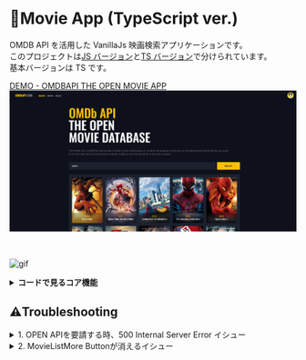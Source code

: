 # 🎦Movie App (TypeScript ver.)

OMDB API を活用した VanillaJs 映画検索アプリケーションです。<br>
このプロジェクトは[JS バージョン](https://github.com/hi1004/vanillajs-movie-app/tree/js-only)と[TS バージョン](https://github.com/hi1004/vanillajs-movie-app/tree/main)で分けられています。<br>
基本バージョンは TS です。

[DEMO - OMDBAPI THE OPEN MOVIE APP](https://bit.ly/3I7thE2)
![Screenshot](/src/images/screenshot_domo.png)

<br>
<hr?
<br>

![gif](/src/images/demo.gif)

<details>
	<summary><b>コードで見るコア機能</b></summary>

### Reset.css

ブラウザの基本スタイルを初期化します。

```html
<link
  rel="stylesheet"
  href="https://cdn.jsdelivr.net/npm/reset-css@5.0.1/reset.min.css"
/>
```
	

### Google Fonts

[Oswald](https://fonts.google.com/specimen/Oswald?query=oswa), [Roboto](https://fonts.google.com/specimen/Roboto?query=robo) フォントを使います。

```html
<link
  href="https://fonts.googleapis.com/css2?family=Oswald:wght@500&family=Roboto:wght@400;700&display=swap"
  rel="stylesheet"
/>
```

## Vercel Hosting

`node-fetch` パッケージは 2 バージョンでインストールします。

```bash
$ npm i -D vercel dotenv
$ npm i node-fetch@2
```

**/vercel.json**

```json
{
  "devCommand": "npm run dev",
  "buildCommand": "npm run build"
}
```

**/package.json**

```json
{
  "scripts": {
    "vercel": "vercel dev"
  }
}
```

## Vercel Serverless Functions

プロジェクトルートパスに `/api` フォルダを作成し、
API Key を露出しないようにサーバーレス関数を作成します。

**/api/movie.ts**

```ts
import { VercelRequest, VercelResponse } from '@vercel/node';
import fetch from 'node-fetch';

const { APIKEY } = process.env;

export default async function handler(
  request: VercelRequest,
  response: VercelResponse
) {
  const { title, page, id } = JSON.parse(request.body as string);
  const url = id
    ? `https://www.omdbapi.com/?apikey=${APIKEY}&i=${id}&plot=full`
    : `https://www.omdbapi.com/?apikey=${APIKEY}&s=${title}&page=${page}`;
  const res = await fetch(url);
  const json = await res.json();
  response.status(200).json(json);
}
```

## TypeScript

TypeScript コアパッケージと `node-fetch` のタイピングパッケージをインストールします。

```bash
$ npm i -D typescript @types/node-fetch@2
```

**/tsconfig.json**

```json
{
  "compilerOptions": {
    "target": "ES2015",
    "module": "ESNext",
    "lib": ["ESNext", "DOM"],
    "strict": true,
    "moduleResolution": "node",
    "esModuleInterop": true
  },
  "include": ["src/**/*.ts", "src/**/*.d.ts", "api/**/*.ts"]
}
```

## 1. Component

**/core/core.ts**

```ts
///// Component /////
interface ComponentPayload {
  tagName?: string;
  props?: {
    [key: string]: unknown;
  };
  state?: {
    [key: string]: unknown;
  };
}

export class Component {
  public el; // コンポーネントの最上位要素
  public props; // コンポーネントが使用される時に親コンポーネントから受信するデータ
  public state; // コンポーネント内で使用するデータ
  constructor(payload: ComponentPayload = {}) {
    const {
      tagName = 'div', // 最上位要素のタグ名
      props = {},
      state = {},
    } = payload;
    this.el = document.createElement(tagName);
    this.props = props;
    this.state = state;
    this.render();
  }
  render() {
    // コンポーネントをレンダリングする関数
    // ...
  }
}
```

## 2. Router

**/core/core.ts**

```ts
///// Router /////
interface Route {
  path: string;
  component: typeof Component;
}
type Routes = Route[];

// ページレンダリング!
function routeRender(routes: Routes) {
  // 接続する時、ハッシュモードでなければ（ハッシュがなければ）/#/にリダイレクト！
  if (!location.hash) {
    history.replaceState(null, '', '/#/'); // （状態、タイトル、住所）
  }
  const routerView = document.querySelector('router-view');
  const [hash, queryString = ''] = location.hash.split('?'); // はてなマークに基づいてハッシュ情報とクエリストリングを区分

  // 1) クエリーストリングをオブジェクトに変換してヒストリーの状態に保存！
  interface Query {
    [key: string]: string;
  }
  const query = queryString.split('&').reduce((acc, cur) => {
    const [key, value] = cur.split('=');
    acc[key] = value;
    return acc;
  }, {} as Query);
  history.replaceState(query, ''); //（状態、タイトル)

  // 2) 現在のrouter情報を見つけてレンダリング!
  const currentRoute = routes.find(route =>
    new RegExp(`${route.path}/?$`).test(hash)
  );
  if (routerView) {
    routerView.innerHTML = '';
    currentRoute && routerView.append(new currentRoute.component().el);
  }

  // 3) 画面出力後、スクロール位置復旧！
  window.scrollTo(0, 0);
}
export function createRouter(routes: Routes) {
  // 好きなところから呼び出せるように関数データを返却！
  return function () {
    window.addEventListener('popstate', () => {
      routeRender(routes);
    });
    routeRender(routes);
  };
}
```

## 3. Store

**/core/core.ts**

```ts
///// Store /////
interface StoreObservers {
  [key: string]: SubscribeCallback[];
}
interface SubscribeCallback {
  (arg: unknown): void;
}

export class Store<S> {
  public state = {} as S; // 状態(データ)
  private observers = {} as StoreObservers; // ステータス変更検出により実行するコールバック
  constructor(state: S) {
    for (const key in state) {
      // 各状態に対する変更監視(Setter)設定！
      Object.defineProperty(this.state, key, {
        // Getter
        get: () => state[key],
        // Setter
        set: val => {
          state[key] = val;
          if (Array.isArray(this.observers[key])) {
            // 呼び出すコールバックがある場合！
            this.observers[key].forEach(observer => observer(val));
          }
        },
      });
    }
  }
  // ステータス変更購読！
  subscribe(key: string, cb: SubscribeCallback) {
    Array.isArray(this.observers[key]) // 登録済みコールバックがあるか確認！
      ? this.observers[key].push(cb) // あれば新しいコールバック押し込み！
      : (this.observers[key] = [cb]); // なければコールバック配列で割り当て！
  }
}
```

## 4. スケルトンスクリーンと高解像度映画ポスター

**/routes/Movie.ts**

```ts
this.el.classList.add('container', 'the-movie');
// スケルトンスクリーン 出力!
this.el.innerHTML = /* html */ `
      <div class="poster skeleton"></div>
      <div class="specs">
        <div class="title skeleton"></div>
        <div class="labels skeleton"></div>
        <div class="plot skeleton"></div>
      </div>
    `;
// 映画の詳細情報を取得！
await getMovieDetails(history.state.id);
const { movie } = movieStore.state;
const bigPoster = movie.Poster.replace('SX300', 'SX700');
```

</details>


## ⚠️Troubleshooting

<details>
  <summary>1. OPEN APIを要請する時、500 Internal Server Error イシュー</summary>
  
  ### 🤔 Issue  
  - **Client**からOPEN API要請を送ったが、`500 Internal Server Error`が発生。
  ![Issue](/src/images/module_issue.png)
  ### ✅ Solution
  - ESモジュールのバージョンが違い、プロジェクトで適用されなかったバージョンイシューが発生。
  - ESモジュールをロードするには、`package.json`から `type': "module"`を設定。
</details>
<details>
  <summary>2. MovieListMore Buttonが消えるイシュー</summary>
  
  ### 🤔 Issue  
  - 映画を検索した後、他のページに移動すると`MovieListMoreコンポーネントのボタン`が消えるイシュー
  ### ✅ Solution
  ```ts
  render() {
   // ....
   const { page, pageMax } = movieStore.state;
    pageMax > page
      ? this.el.classList.remove('hide')
      : this.el.classList.add('hide');
   // ....
  }

```
- `render関数`の中で実行せず、ストアから一回だけ実行したのが問題`
- ページが移動した時にストアから状態を取得できるように、reder関数でも実行されるように処置
</details>
